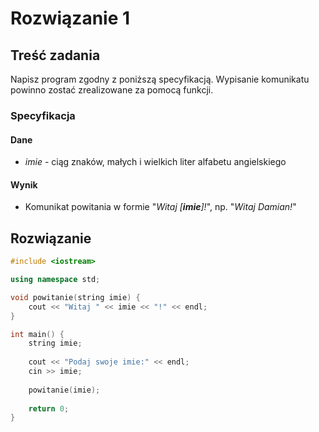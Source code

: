 # Rozwiązanie 1

## Treść zadania

Napisz program zgodny z poniższą specyfikacją. Wypisanie komunikatu powinno zostać zrealizowane za pomocą funkcji.

### Specyfikacja

#### Dane

* $imie$ - ciąg znaków, małych i wielkich liter alfabetu angielskiego

#### Wynik

* Komunikat powitania w formie "_Witaj \[**imie**]!_", np. "_Witaj Damian!_"

## Rozwiązanie

```cpp
#include <iostream>

using namespace std;

void powitanie(string imie) {
    cout << "Witaj " << imie << "!" << endl;
}

int main() {
    string imie;
    
    cout << "Podaj swoje imie:" << endl;
    cin >> imie;
    
    powitanie(imie);
    
    return 0;
}
```
